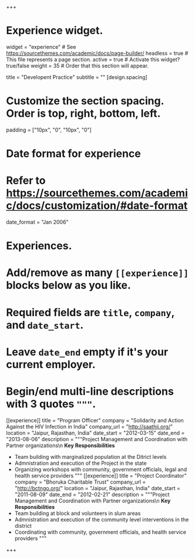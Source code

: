 +++
# Experience widget.
widget = "experience"  # See https://sourcethemes.com/academic/docs/page-builder/
headless = true  # This file represents a page section.
active = true  # Activate this widget? true/false
weight = 35  # Order that this section will appear.

title = "Developent Practice"
subtitle = ""
[design.spacing]
  # Customize the section spacing. Order is top, right, bottom, left.
  padding = ["10px", "0", "10px", "0"]
# Date format for experience
#   Refer to https://sourcethemes.com/academic/docs/customization/#date-format
date_format = "Jan 2006"

# Experiences.
#   Add/remove as many `[[experience]]` blocks below as you like.
#   Required fields are `title`, `company`, and `date_start`.
#   Leave `date_end` empty if it's your current employer.
#   Begin/end multi-line descriptions with 3 quotes `"""`.
[[experience]]
  title = "Program Officer"
  company = "Solidarity and Action Against the HIV Infection in India"
  company_url = "http://saathii.org/"
  location = "Jaipur, Rajasthan, India"
  date_start = "2012-03-15"
  date_end = "2013-08-06"
  description = """Project Management and Coordination with Partner organizations\n
  **Key Responsibilities**
  * Team building with marginalized population at the Ditrict levels
  * Admnistration and execution of the Project in the state
  * Organizing workshops with community, government officials, legal and health service providers
  """
[[experience]]
  title = "Project Coordinator"
  company = "Bhoruka Charitable Trust"
  company_url = "http://bctngo.org/"
  location = "Jaipur, Rajasthan, India"
  date_start = "2011-08-09"
  date_end = "2012-02-21"
 description = """Project Management and Coordination with Partner organizations\n
  **Key Responsibilities**
  * Team building at block and volunteers in slum areas
  * Admnistration and execution of the community level interventions in the district
  * Coordinating with community, government officials, and health service providers
  """

+++
